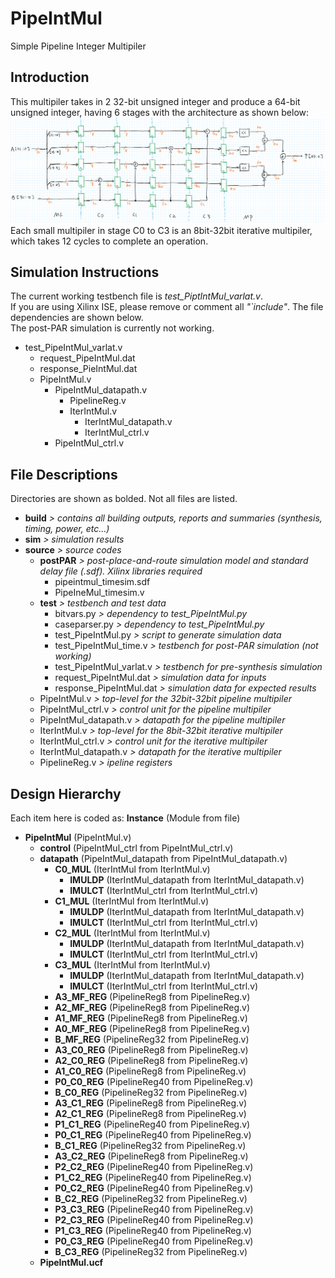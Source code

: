 # PipeIntMul
Simple Pipeline Integer Multipiler

## Introduction
This multipiler takes in 2 32-bit unsigned integer and produce a 64-bit unsigned integer, having 6 stages with the architecture as shown below:  
![Arch](https://github.com/YxdFlare/PipeIntMul/blob/modelsim/2.png)  
Each small multipiler in stage C0 to C3 is an 8bit-32bit iterative multipiler, which takes 12 cycles to complete an operation.

## Simulation Instructions  
The current working testbench file is _test_PiptIntMul_varlat.v_.  
If you are using Xilinx ISE, please remove or comment all _"\`include"_. The file dependencies are shown below.  
The post-PAR simulation is currently not working.

- test_PipeIntMul_varlat.v
  - request_PipeIntMul.dat
  * response_PieIntMul.dat
  * PipeIntMul.v
    * PipeIntMul_datapath.v
      * PipelineReg.v
      * IterIntMul.v
        * IterIntMul_datapath.v
        * IterIntMul_ctrl.v
    * PipeIntMul_ctrl.v

## File Descriptions  
Directories are shown as bolded. Not all files are listed.  

* __build__ _> contains all building outputs, reports and summaries (synthesis, timing, power, etc...)_
* __sim__ _> simulation results_
* __source__ _> source codes_
  * __postPAR__ _> post-place-and-route simulation model and standard delay file (.sdf). Xilinx libraries required_
    * pipeintmul_timesim.sdf
    * PipeIneMul_timesim.v
  * __test__ _> testbench and test data_
    * bitvars.py _> dependency to test_PipeIntMul.py_
    * caseparser.py _> dependency to test_PipeIntMul.py_
    * test_PipeIntMul.py _> script to generate simulation data_
    * test_PipeIntMul_time.v _> testbench for post-PAR simulation (not working)_
    * test_PipeIntMul_varlat.v _> testbench for pre-synthesis simulation_
    * request_PipeIntMul.dat _> simulation data for inputs_
    * response_PipeIntMul.dat _> simulation data for expected results_
  * PipeIntMul.v _> top-level for the 32bit-32bit pipeline multipiler_
  * PipeIntMul_ctrl.v _> control unit for the pipeline multipiler_
  * PipeIntMul_datapath.v _> datapath for the pipeline multipiler_
  * IterIntMul.v _> top-level for the 8bit-32bit iterative multipiler_
  * IterIntMul_ctrl.v _> control unit for the iterative multipiler_
  * IterIntMul_datapath.v _> datapath for the iterative multipiler_
  * PipelineReg.v _> ipeline registers_

## Design Hierarchy  
Each item here is coded as: __Instance__ (Module from file)  

* __PipeIntMul__ (PipeIntMul.v)
  * __control__ (PipeIntMul_ctrl from PipeIntMul_ctrl.v)
  * __datapath__ (PipeIntMul_datapath from PipeIntMul_datapath.v)
    * __C0_MUL__ (IterIntMul from IterIntMul.v)
      * __IMULDP__ (IterIntMul_datapath from IterIntMul_datapath.v)
      * __IMULCT__ (IterIntMul_ctrl from IterIntMul_ctrl.v)
    * __C1_MUL__ (IterIntMul from IterIntMul.v)
      * __IMULDP__ (IterIntMul_datapath from IterIntMul_datapath.v)
      * __IMULCT__ (IterIntMul_ctrl from IterIntMul_ctrl.v)
    * __C2_MUL__ (IterIntMul from IterIntMul.v)
      * __IMULDP__ (IterIntMul_datapath from IterIntMul_datapath.v)
      * __IMULCT__ (IterIntMul_ctrl from IterIntMul_ctrl.v)
    * __C3_MUL__ (IterIntMul from IterIntMul.v)
      * __IMULDP__ (IterIntMul_datapath from IterIntMul_datapath.v)
      * __IMULCT__ (IterIntMul_ctrl from IterIntMul_ctrl.v)
    * __A3_MF_REG__ (PipelineReg8 from PipelineReg.v)
    * __A2_MF_REG__ (PipelineReg8 from PipelineReg.v)
    * __A1_MF_REG__ (PipelineReg8 from PipelineReg.v)
    * __A0_MF_REG__ (PipelineReg8 from PipelineReg.v)
    * __B_MF_REG__ (PipelineReg32 from PipelineReg.v)
    * __A3_C0_REG__ (PipelineReg8 from PipelineReg.v)
    * __A2_C0_REG__ (PipelineReg8 from PipelineReg.v)
    * __A1_C0_REG__ (PipelineReg8 from PipelineReg.v)
    * __P0_C0_REG__ (PipelineReg40 from PipelineReg.v)
    * __B_C0_REG__ (PipelineReg32 from PipelineReg.v)
    * __A3_C1_REG__ (PipelineReg8 from PipelineReg.v)
    * __A2_C1_REG__ (PipelineReg8 from PipelineReg.v)
    * __P1_C1_REG__ (PipelineReg40 from PipelineReg.v)
    * __P0_C1_REG__ (PipelineReg40 from PipelineReg.v)
    * __B_C1_REG__ (PipelineReg32 from PipelineReg.v)
    * __A3_C2_REG__ (PipelineReg8 from PipelineReg.v)
    * __P2_C2_REG__ (PipelineReg40 from PipelineReg.v)
    * __P1_C2_REG__ (PipelineReg40 from PipelineReg.v)
    * __P0_C2_REG__ (PipelineReg40 from PipelineReg.v)
    * __B_C2_REG__ (PipelineReg32 from PipelineReg.v)
    * __P3_C3_REG__ (PipelineReg40 from PipelineReg.v)
    * __P2_C3_REG__ (PipelineReg40 from PipelineReg.v)
    * __P1_C3_REG__ (PipelineReg40 from PipelineReg.v)
    * __P0_C3_REG__ (PipelineReg40 from PipelineReg.v)
    * __B_C3_REG__ (PipelineReg32 from PipelineReg.v)
  * __PipeIntMul.ucf__
